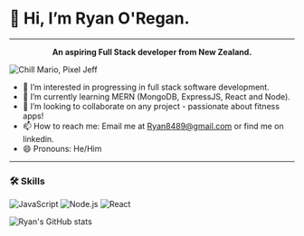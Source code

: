 # 👋 Hi, I’m Ryan O'Regan.

---

<p align="center">
<b>An aspiring Full Stack developer from New Zealand.</b>
</p>

![Chill Mario, Pixel Jeff](https://github.com/ryanoregan/ryanoregan/blob/main/Chill%20Mario,%20Pixel%20Jeff.gif)


- 👀 I’m interested in progressing in full stack software development.
- 🌱 I’m currently learning MERN (MongoDB, ExpressJS, React and Node).
- 💞️ I’m looking to collaborate on any project - passionate about fitness apps!
- 📫 How to reach me: Email me at Ryan8489@gmail.com or find me on linkedin.
- 😄 Pronouns: He/Him

---

### 🛠️ Skills
![JavaScript](https://img.shields.io/badge/-JavaScript-F7DF1E?style=flat-square&logo=javascript&logoColor=black)
![Node.js](https://img.shields.io/badge/-Node.js-339933?style=flat-square&logo=node.js&logoColor=white)
![React](https://img.shields.io/badge/-React-61DAFB?style=flat-square&logo=react&logoColor=black)


![Ryan's GitHub stats](https://github-readme-stats.vercel.app/api?username=ryanoregan&show_icons=true&theme=radical)

<!---
ryanoregan/ryanoregan is a ✨ special ✨ repository because its `README.md` (this file) appears on your GitHub profile.
You can click the Preview link to take a look at your changes.
--->
